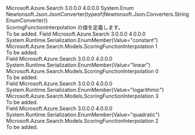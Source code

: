 <Type Name="ScoringFunctionInterpolation" FullName="Microsoft.Azure.Search.Models.ScoringFunctionInterpolation">
  <TypeSignature Language="C#" Value="public enum ScoringFunctionInterpolation" />
  <TypeSignature Language="ILAsm" Value=".class public auto ansi sealed ScoringFunctionInterpolation extends System.Enum" />
  <TypeSignature Language="DocId" Value="T:Microsoft.Azure.Search.Models.ScoringFunctionInterpolation" />
  <TypeSignature Language="VB.NET" Value="Public Enum ScoringFunctionInterpolation" />
  <TypeSignature Language="F#" Value="type ScoringFunctionInterpolation = " />
  <AssemblyInfo>
    <AssemblyName>Microsoft.Azure.Search</AssemblyName>
    <AssemblyVersion>3.0.0.0</AssemblyVersion>
    <AssemblyVersion>4.0.0.0</AssemblyVersion>
  </AssemblyInfo>
  <Base>
    <BaseTypeName>System.Enum</BaseTypeName>
  </Base>
  <Attributes>
    <Attribute>
      <AttributeName>Newtonsoft.Json.JsonConverter(typeof(Newtonsoft.Json.Converters.StringEnumConverter))</AttributeName>
    </Attribute>
  </Attributes>
  <Docs>
    <summary>
            ScoringFunctionInterpolation の値を定義します。
            </summary>
    <remarks>To be added.</remarks>
  </Docs>
  <Members>
    <Member MemberName="Constant">
      <MemberSignature Language="C#" Value="Constant" />
      <MemberSignature Language="ILAsm" Value=".field public static literal valuetype Microsoft.Azure.Search.Models.ScoringFunctionInterpolation Constant = int32(1)" />
      <MemberSignature Language="DocId" Value="F:Microsoft.Azure.Search.Models.ScoringFunctionInterpolation.Constant" />
      <MemberSignature Language="VB.NET" Value="Constant" />
      <MemberSignature Language="F#" Value="Constant = 1" Usage="Microsoft.Azure.Search.Models.ScoringFunctionInterpolation.Constant" />
      <MemberType>Field</MemberType>
      <AssemblyInfo>
        <AssemblyName>Microsoft.Azure.Search</AssemblyName>
        <AssemblyVersion>3.0.0.0</AssemblyVersion>
        <AssemblyVersion>4.0.0.0</AssemblyVersion>
      </AssemblyInfo>
      <Attributes>
        <Attribute>
          <AttributeName>System.Runtime.Serialization.EnumMember(Value="constant")</AttributeName>
        </Attribute>
      </Attributes>
      <ReturnValue>
        <ReturnType>Microsoft.Azure.Search.Models.ScoringFunctionInterpolation</ReturnType>
      </ReturnValue>
      <MemberValue>1</MemberValue>
      <Docs>
        <summary>To be added.</summary>
      </Docs>
    </Member>
    <Member MemberName="Linear">
      <MemberSignature Language="C#" Value="Linear" />
      <MemberSignature Language="ILAsm" Value=".field public static literal valuetype Microsoft.Azure.Search.Models.ScoringFunctionInterpolation Linear = int32(0)" />
      <MemberSignature Language="DocId" Value="F:Microsoft.Azure.Search.Models.ScoringFunctionInterpolation.Linear" />
      <MemberSignature Language="VB.NET" Value="Linear" />
      <MemberSignature Language="F#" Value="Linear = 0" Usage="Microsoft.Azure.Search.Models.ScoringFunctionInterpolation.Linear" />
      <MemberType>Field</MemberType>
      <AssemblyInfo>
        <AssemblyName>Microsoft.Azure.Search</AssemblyName>
        <AssemblyVersion>3.0.0.0</AssemblyVersion>
        <AssemblyVersion>4.0.0.0</AssemblyVersion>
      </AssemblyInfo>
      <Attributes>
        <Attribute>
          <AttributeName>System.Runtime.Serialization.EnumMember(Value="linear")</AttributeName>
        </Attribute>
      </Attributes>
      <ReturnValue>
        <ReturnType>Microsoft.Azure.Search.Models.ScoringFunctionInterpolation</ReturnType>
      </ReturnValue>
      <MemberValue>0</MemberValue>
      <Docs>
        <summary>To be added.</summary>
      </Docs>
    </Member>
    <Member MemberName="Logarithmic">
      <MemberSignature Language="C#" Value="Logarithmic" />
      <MemberSignature Language="ILAsm" Value=".field public static literal valuetype Microsoft.Azure.Search.Models.ScoringFunctionInterpolation Logarithmic = int32(3)" />
      <MemberSignature Language="DocId" Value="F:Microsoft.Azure.Search.Models.ScoringFunctionInterpolation.Logarithmic" />
      <MemberSignature Language="VB.NET" Value="Logarithmic" />
      <MemberSignature Language="F#" Value="Logarithmic = 3" Usage="Microsoft.Azure.Search.Models.ScoringFunctionInterpolation.Logarithmic" />
      <MemberType>Field</MemberType>
      <AssemblyInfo>
        <AssemblyName>Microsoft.Azure.Search</AssemblyName>
        <AssemblyVersion>3.0.0.0</AssemblyVersion>
        <AssemblyVersion>4.0.0.0</AssemblyVersion>
      </AssemblyInfo>
      <Attributes>
        <Attribute>
          <AttributeName>System.Runtime.Serialization.EnumMember(Value="logarithmic")</AttributeName>
        </Attribute>
      </Attributes>
      <ReturnValue>
        <ReturnType>Microsoft.Azure.Search.Models.ScoringFunctionInterpolation</ReturnType>
      </ReturnValue>
      <MemberValue>3</MemberValue>
      <Docs>
        <summary>To be added.</summary>
      </Docs>
    </Member>
    <Member MemberName="Quadratic">
      <MemberSignature Language="C#" Value="Quadratic" />
      <MemberSignature Language="ILAsm" Value=".field public static literal valuetype Microsoft.Azure.Search.Models.ScoringFunctionInterpolation Quadratic = int32(2)" />
      <MemberSignature Language="DocId" Value="F:Microsoft.Azure.Search.Models.ScoringFunctionInterpolation.Quadratic" />
      <MemberSignature Language="VB.NET" Value="Quadratic" />
      <MemberSignature Language="F#" Value="Quadratic = 2" Usage="Microsoft.Azure.Search.Models.ScoringFunctionInterpolation.Quadratic" />
      <MemberType>Field</MemberType>
      <AssemblyInfo>
        <AssemblyName>Microsoft.Azure.Search</AssemblyName>
        <AssemblyVersion>3.0.0.0</AssemblyVersion>
        <AssemblyVersion>4.0.0.0</AssemblyVersion>
      </AssemblyInfo>
      <Attributes>
        <Attribute>
          <AttributeName>System.Runtime.Serialization.EnumMember(Value="quadratic")</AttributeName>
        </Attribute>
      </Attributes>
      <ReturnValue>
        <ReturnType>Microsoft.Azure.Search.Models.ScoringFunctionInterpolation</ReturnType>
      </ReturnValue>
      <MemberValue>2</MemberValue>
      <Docs>
        <summary>To be added.</summary>
      </Docs>
    </Member>
  </Members>
</Type>
